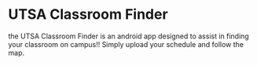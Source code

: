# UTSA Classroom Finder

the UTSA Classroom Finder is an android app designed to assist in finding your classroom on campus!! Simply upload your schedule and follow the map.
